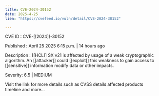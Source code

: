 ```yaml
---
title: CVE-2024-30152
date: 2025-4-25
lien: "https://cvefeed.io/vuln/detail/CVE-2024-30152"

---
```


CVE ID : CVE-[[2024]]-30152

Published :  April 25
2025
6:15 p.m. | 14 hours ago

Description :  [[HCL]] SX v21 is affected by usage of a weak cryptographic algorithm.  An  [[attacker]] could  [[exploit]] this weakness to gain access to  [[sensitive]] information
modify data
or other impacts.

Severity: 6.5 | MEDIUM

Visit the link for more details
such as CVSS details
affected products
timeline
and more...
